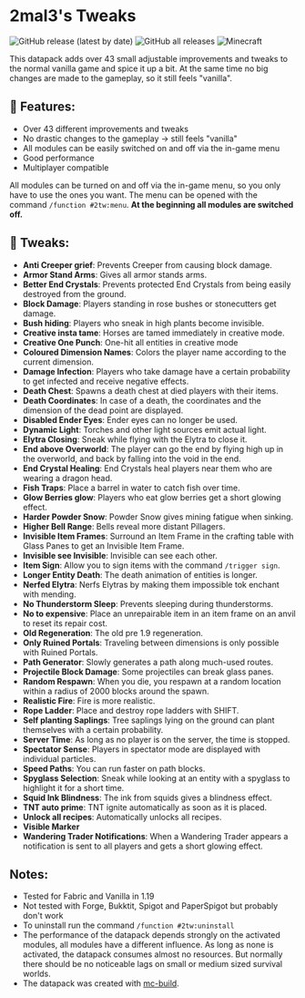 # 2mal3's Tweaks
![GitHub release (latest by date)](https://img.shields.io/github/v/release/2mal3/2mal3s-Tweaks?style=flat-square) ![GitHub all releases](https://img.shields.io/github/downloads/2mal3/2mal3s-Tweaks/total?style=flat-square) ![Minecraft](https://img.shields.io/badge/Minecraft-1.19-orange?style=flat-square)

This datapack adds over 43 small adjustable improvements and tweaks to the normal vanilla game and spice it up a bit. At the same time no big changes are made to the gameplay, so it still feels "vanilla".

## 📖 Features:
- Over 43 different improvements and tweaks
- No drastic changes to the gameplay -> still feels "vanilla"
- All modules can be easily switched on and off via the in-game menu
- Good performance
- Multiplayer compatible

All modules can be turned on and off via the in-game menu, so you only have to use the ones you want. The menu can be opened with the command `/function #2tw:menu`.
**At the beginning all modules are switched off.**

## 📝 Tweaks:
- **Anti Creeper grief**: Prevents Creeper from causing block damage.
- **Armor Stand Arms**: Gives all armor stands arms.
- **Better End Crystals**: Prevents protected End Crystals from being easily destroyed from the ground.
- **Block Damage**: Players standing in rose bushes or stonecutters get damage.
- **Bush hiding**: Players who sneak in high plants become invisible.
- **Creative insta tame**: Horses are tamed immediately in creative mode.
- **Creative One Punch**: One-hit all entities in creative mode
- **Coloured Dimension Names**: Colors the player name according to the current dimension.
- **Damage Infection**: Players who take damage have a certain probability to get infected and receive negative effects.
- **Death Chest**: Spawns a death chest at died players with their items.
- **Death Coordinates**: In case of a death, the coordinates and the dimension of the dead point are displayed.
- **Disabled Ender Eyes**: Ender eyes can no longer be used.
- **Dynamic Light**: Torches and other light sources emit actual light.
- **Elytra Closing**: Sneak while flying with the Elytra to close it.
- **End above Overworld**: The player can go the end by flying high up in the overworld, and back by falling into the void in the end.
- **End Crystal Healing**: End Crystals heal players near them who are wearing a dragon head.
- **Fish Traps**: Place a barrel in water to catch fish over time.
- **Glow Berries glow**: Players who eat glow berries get a short glowing effect.
- **Harder Powder Snow**: Powder Snow gives mining fatigue when sinking.
- **Higher Bell Range**: Bells reveal more distant Pillagers.
- **Invisible Item Frames**: Surround an Item Frame in the crafting table with Glass Panes to get an Invisible Item Frame.
- **Invisible see Invisible**: Invisible can see each other.
- **Item Sign**: Allow you to sign items with the command `/trigger sign`.
- **Longer Entity Death**: The death animation of entities is longer.
- **Nerfed Elytra**: Nerfs Elytras by making them impossible tok enchant with mending.
- **No Thunderstorm Sleep**: Prevents sleeping during thunderstorms.
- **No to expensive**: Place an unrepairable item in an item frame on an anvil to reset its repair cost.
- **Old Regeneration**: The old pre 1.9 regeneration.
- **Only Ruined Portals**: Traveling between dimensions is only possible with Ruined Portals.
- **Path Generator**: Slowly generates a path along much-used routes.
- **Projectile Block Damage**: Some projectiles can break glass panes.
- **Random Respawn**: When you die, you respawn at a random location within a radius of 2000 blocks around the spawn.
- **Realistic Fire**: Fire is more realistic.
- **Rope Ladder**: Place and destroy rope ladders with SHIFT.
- **Self planting Saplings**: Tree saplings lying on the ground can plant themselves with a certain probability.
- **Server Time**: As long as no player is on the server, the time is stopped.
- **Spectator Sense**: Players in spectator mode are displayed with individual particles.
- **Speed Paths**: You can run faster on path blocks.
- **Spyglass Selection**: Sneak while looking at an entity with a spyglass to highlight it for a short time.
- **Squid Ink Blindness**: The ink from squids gives a blindness effect.
- **TNT auto prime**: TNT ignite automatically as soon as it is placed.
- **Unlock all recipes**: Automatically unlocks all recipes.
- **Visible Marker**
- **Wandering Trader Notifications**: When a Wandering Trader appears a notification is sent to all players and gets a short glowing effect.

## Notes:
- Tested for Fabric and Vanilla in 1.19
- Not tested with Forge, Bukktit, Spigot and PaperSpigot but probably don't work
- To uninstall run the command `/function #2tw:uninstall`
- The performance of the datapack depends strongly on the activated modules, all modules have a different influence. As long as none is activated, the datapack consumes almost no resources. But normally there should be no noticeable lags on small or medium sized survival worlds.
- The datapack was created with [mc-build](https://github.com/mc-build/mc-build).
